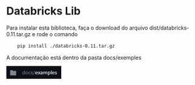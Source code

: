 # Databricks Lib

Para instalar esta biblioteca, faça o download do arquivo dist/databricks-0.11.tar.gz e rode o comando

```bash
    pip install ./databricks-0.11.tar.gz
```

A documentação está dentro da pasta docs/exemples

![Alt text](image.png)